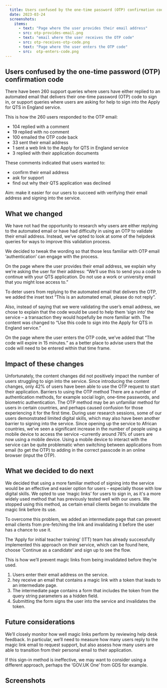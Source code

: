 ```yaml
---
  title: Users confused by the one-time password (OTP) confirmation code
  date: 2023-03-24
  screenshots: 
    items:
      - text: "Page where the user provides their email address"
      - src: otp-provides-email.png
      - text: "email where the user receives the OTP code"
      - src: otp-receives-otp-code.png
      - text: "Page where the user enters the OTP code"
      - src:  otp-enters-code.png
---
```

## Users confused by the one-time password (OTP) confirmation code

There have been 260 support queries where users have either replied to an automated email that delivers their one-time password (OTP) code to sign in, or support queries where users are asking for help to sign into the Apply for QTS in England service.

This is how the 260 users responded to the OTP email:

- 104 replied with a comment
- 19 replied with no comment
- 100 emailed the OTP code back
- 33 sent their email address
- 1 sent a web link to the Apply for QTS in England service
- 3 replied with their application documents

These comments indicated that users wanted to:

- confirm their email address
- ask for support
- find out why their QTS application was declined

Aim: make it easier for our users to succeed with verifying their email address and signing into the service.

## What we changed


We have not had the opportunity to research why users are either replying to the automated email or have had difficulty in using an OTP to validate their email address. Instead, we’ve opted to look at some of the helpdesk queries for ways to improve this validation process.

We decided to tweak the wording so that those less familiar with OTP email ‘authentication’ can engage with the process.

On the page where the user provides their email address, we explain why we’re asking the user for their address: “We’ll use this to send you a code to continue with your QTS application. Do not use a work or university email that you might lose access to.”

To deter users from replying to the automated email that delivers the OTP, we added the inset text “This is an automated email, please do not reply”.

Also, instead of saying that we were validating the user’s email address, we chose to explain that the code would be used to help them ‘sign into’ the service – a transaction they would hopefully be more familiar with. The content was changed to “Use this code to sign into the Apply for QTS in England service.”

On the page where the user enters the OTP code, we’ve added that “The code will expire in 15 minutes.” as a better place to advise users that the code will need to be entered within that time frame.

## Impact of these changes

Unfortunately, the content changes did not positively impact the number of users struggling to sign into the service. Since introducing the content changes, only 42% of users have been able to use the OTP request to start their application. 
Barriers to using the OTP method
There are a number of authentication methods, for example social login, one-time passwords, and biometric authentication. The OTP method may be an unfamiliar method for users in certain countries, and perhaps caused confusion for those experiencing it for the first time. 
During user research sessions, some of our users demonstrated limited digital skills, which may also have been another barrier to signing into the service. 
Since opening up the service to African countries, we’ve seen a significant increase in the number of people using a mobile device to access the service –currently around 78% of users are now using a mobile device. Using a mobile device to interact with the service can be quite problematic when switching between applications from email (to get the OTP) to adding in the correct passcode in an online browser (input the OTP).

## What we decided to do next

We decided that using a more familiar method of signing into the service would be an effective and easier option for users – especially those with low digital skills. We opted to use ‘magic links’ for users to sign in, as it's a more widely used method that has previously tested well with our users. We stopped using this method, as certain email clients began to invalidate the magic link before its use. 

To overcome this problem, we added an intermediate page that can prevent email clients from pre-fetching the link and invalidating it before the user has a chance to use it.

The ‘Apply for initial teacher training’ (ITT) team has already successfully implemented this approach on their service, which can be found here, choose ‘Continue as a candidate’ and sign up to see the flow.

This is how we’ll prevent magic links from being invalidated before they’re used.

1. Users enter their email address on the service.
2. hey receive an email that contains a magic link with a token that leads to an intermediate page.
3. The intermediate page contains a form that includes the token from the query string parameters as a hidden field.
4. Submitting the form signs the user into the service and invalidates the token.

## Future considerations

We’ll closely monitor how well magic links perform by reviewing help desk feedback. In particular, we’ll need to measure how many users reply to the magic link email to request support, but also assess how many users are able to transition from their personal email to their application. 

If this sign-in method is ineffective, we may want to consider using a different approach, perhaps the ‘GOV.UK One’ from GDS for example. 

## Screenshots
